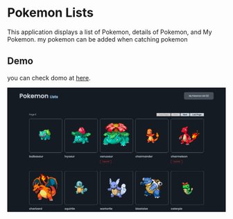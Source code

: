 # Pokemon Lists

This application displays a list of Pokemon, details of Pokemon, and My Pokemon. my pokemon can be added when catching pokemon

## Demo

you can check domo at  [here](https://pokemon.alfarisilab.com/).

![alt text](https://github.com/wahyualfarisi/pokemonList/blob/master/screenshoot/img.png?raw=true)